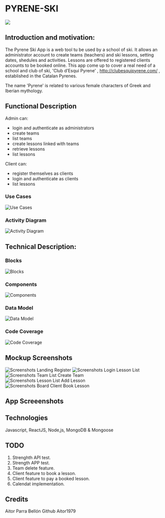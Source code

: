 # PYRENE-SKI 

![](images/skiordie.gif)

## Introduction and motivation:

The Pyrene Ski App is a web tool tu be used by a school of ski. It allows an administrator account to create teams (teachers) and ski lessons, setting dates, shedules and activities. Lessons are offered to registered clients accounts to be booked online. This app come up to cover a real need of a school and club of ski, 'Club d’Esquí Pyrene' , http://clubesquipyrene.com/ , established in the Catalan Pyrenes. 

The name 'Pyrene' is related to various female characters of Greek and Iberian mythology.


## Functional Description

Admin can: 

- login and authenticate as administrators
- create teams
- list teams
- create lessons linked with teams
- retrieve lessons
- list lessons

Client can:

- register themselves as clients
- login and authenticate as clients
- list lessons


### Use Cases

![Use Cases](images/ps-usecases.png)

### Activity Diagram

![Activity Diagram](images/ps-activity-diagram.png)


## Technical Description:

### Blocks

![Blocks](images/ps-block-diagram.png)

### Components

![Components](images/ps-components-diagram.png)

### Data Model

![Data Model](images/ps-data-model.png)

### Code Coverage

![Code Coverage](images/api_test_coverage.png)

## Mockup Screenshots

![Screenshots Landing Register ](images/ps_mu_landing_register.png)
![Screenshots Login Lesson List](images/ps_mu_login_boardadmin.png)
![Screenshots Team List Create Team](images/ps_mu_teamlist_createteam.png)
![Screenshots Lesson List Add Lesson](images/ps_mu_addlesson_lessonlist.png)
![Screenshots Board Client Book Lesson](images/ps_mu_boardclient_booklesson.png)

## App Screeenshots


## Technologies

Javascript, ReactJS, Node,js, MongoDB & Mongoose


## TODO

01. Strenghth API test.
02. Strength APP test.
03. Team delete feature.
04. Client feature to book a lesson.
05. Client feature to pay a booked lesson. 
06. Calendat implementation.

## Credits

Aitor Parra Bellón
Github Aitor1979
